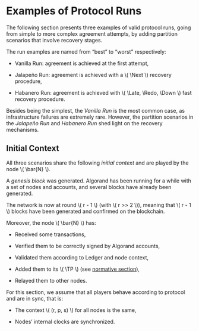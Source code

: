 $$
\newcommand \TP {\mathrm{TransactionPool}}
\newcommand \Next {\mathit{next}}
\newcommand \Late {\mathit{late}}
\newcommand \Redo {\mathit{redo}}
\newcommand \Down {\mathit{down}}
$$

# Examples of Protocol Runs

The following section presents three examples of valid protocol runs, going from
simple to more complex agreement attempts, by adding partition scenarios that involve
recovery stages.

The run examples are named from “best” to “worst” respectively:

- Vanilla Run: agreement is achieved at the first attempt,

- Jalapeño Run: agreement is achieved with a \\( \Next \\) recovery procedure,

- Habanero Run: agreement is achieved with \\( \Late, \Redo, \Down \\) fast recovery
procedure.

Besides being the simplest, the _Vanilla Run_ is the most common case, as infrastructure
failures are extremely rare. However, the partition scenarios in the _Jalapeño Run_
and _Habanero Run_ shed light on the recovery mechanisms.

## Initial Context

All three scenarios share the following _initial context_ and are played by the
node \\( \bar{N} \\).

A _genesis block_ was generated. Algorand has been running for a while with a set
of nodes and accounts, and several blocks have already been generated.

The network is now at round \\( r - 1 \\) (with \\( r >> 2 \\)), meaning that
\\( r - 1 \\) blocks have been generated and confirmed on the blockchain.

Moreover, the node \\( \bar{N} \\) has:

- Received some transactions,

- Verified them to be correctly signed by Algorand accounts,

- Validated them according to Ledger and node context,

- Added them to its \\( \TP \\) (see [normative section](./ledger.md#transaction-pool)),

- Relayed them to other nodes.

For this section, we assume that all players behave according to protocol and are
in sync, that is:

- The context \\( (r, p, s) \\) for all nodes is the same,

- Nodes’ internal clocks are synchronized.
